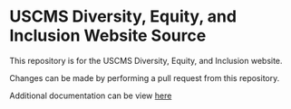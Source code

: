 # USCMS Diversity, Equity, and Inclusion Website Source

This repository is for the USCMS Diversity, Equity, and Inclusion website.

Changes can be made by performing a pull request from this repository.

Additional documentation can be view [here](https://github.com/uscms-diversity-equity-inclusion/uscms-diversity-equity-inclusion.github.io/tree/main/pages/web_docs)
